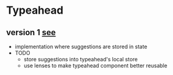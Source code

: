 # Typeahead

## version 1 [see](https://rawcdn.githack.com/mshgh/ha2-samples/typeahead-v1/index.html)

- implementation where suggestions are stored in state
- TODO
  - store suggestions into typeahead's local store
  - use lenses to make typeahead component better reusable 
